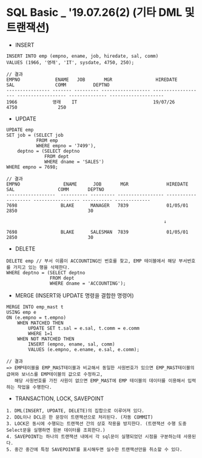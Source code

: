 # SQL Basic _ '19.07.26(2) (기타 DML 및 트랜잭션)
    
   
   * INSERT
   
    INSERT INTO emp (empno, ename, job, hiredate, sal, comm)
    VALUES (1966, '영래', 'IT', sysdate, 4750, 250);
    
    // 결과
    EMPNO             ENAME   JOB       MGR                HIREDATE            SAL               COMM          DEPTNO                 
    ---------------- ------- --------- ------------------ ------------------- ------------------ -------------- -------------------- 
    1966             영래    IT                            19/07/26            4750               250                                


   * UPDATE
   
    UPDATE emp
    SET job = (SELECT job
               FROM emp
               WHERE empno = '7499'),
        deptno = (SELECT deptno
                  FROM dept
                  WHERE dname = 'SALES')
    WHERE empno = 7698;
    
    // 결과
    EMPNO                ENAME      JOB       MGR              HIREDATE              SAL                COMM       DEPTNO
    ------------------  ---------- --------- ----------------- -------------------- ----------------- ----------- -------------
    7698                BLAKE      MANAGER   7839              01/05/01             2850                          30                     
                                                        
                                                              ↓
                                                              
    7698                BLAKE      SALESMAN  7839              01/05/01             2850                          30
    
    
   * DELETE
   
    DELETE emp // 부서 이름이 ACCOUNTING인 번호를 찾고, EMP 테이블에서 해당 부서번호를 가지고 있는 행을 삭제한다.
    WHERE deptno = (SELECT deptno
                    FROM dept
                    WHERE dname = 'ACCOUNTING');
    
    
   * MERGE (INSERT와 UPDATE 명령을 결합한 명령어)
   
    MERGE INTO emp_mast t
    USING emp e 
    ON (e.empno = t.empno)
        WHEN MATCHED THEN
            UPDATE SET t.sal = e.sal, t.comm = e.comm
            WHERE 1=1
        WHEN NOT MATCHED THEN
            INSERT (empno, ename, sal, comm)
            VALUES (e.empno, e.ename, e.sal, e.comm);
    
    // 결과
    => EMP테이블을 EMP_MAST테이블과 비교해서 동일한 사원번호가 있으면 EMP_MAST테이블의 급여와 보너스를 EMP테이블의 값으로 수정하고,
       해당 사원번호를 가진 사원이 없으면 EMP_MAST에 EMP 테이블의 데이터를 이용해서 입력하는 작업을 수행한다.


   * TRANSACTION, LOCK, SAVEPOINT
   
    1. DML(INSERT, UPDATE, DELETE)의 집합으로 이루어져 있다.
    2. DDL이나 DCL은 한 문장이 트랜잭션으로 처리된다. (자동 COMMIT)
    3. LOCK은 동시에 수행되는 트랜잭션 간의 상호 작용을 방지한다. (트랜잭션 수행 도중 Select문을 실행하면 원본 데이터를 조회한다.)
    4. SAVEPOINT는 하나의 트랜잭션 내에서 각 sql문이 실행되었던 시점을 구분하는데 사용된다.
    5. 중간 중간에 특정 SAVEPOINT를 표시해두면 실수한 트랜잭션만을 취소할 수 있다.
